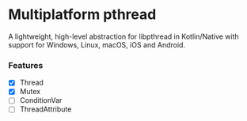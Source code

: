 # Multiplatform pthread

A lightweight, high-level abstraction for libpthread in Kotlin/Native
with support for Windows, Linux, macOS, iOS and Android.

### Features
- [x] Thread
- [x] Mutex
- [ ] ConditionVar
- [ ] ThreadAttribute